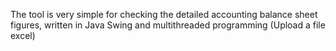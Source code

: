 The tool is very simple for checking the detailed accounting balance sheet figures, written in Java Swing and multithreaded programming (Upload a file excel)
